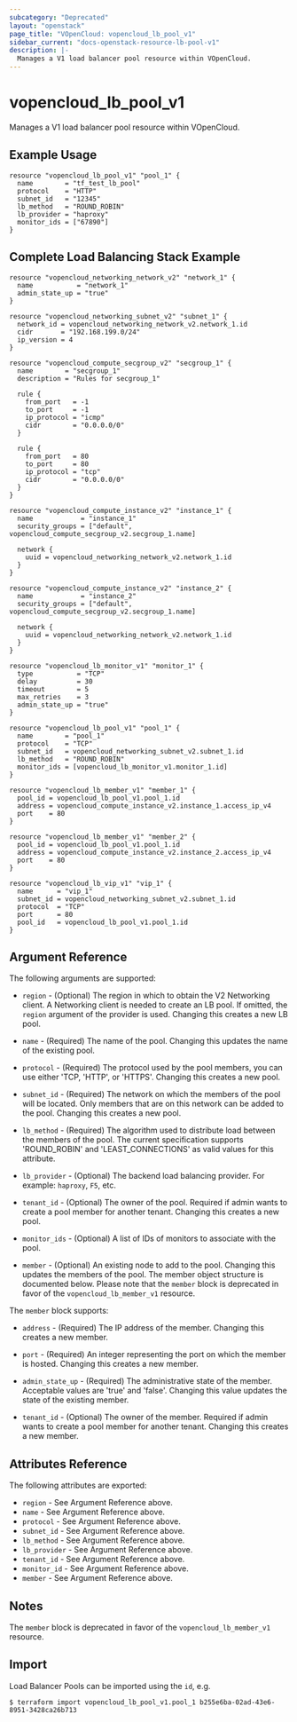 ```yaml
---
subcategory: "Deprecated"
layout: "openstack"
page_title: "VOpenCloud: vopencloud_lb_pool_v1"
sidebar_current: "docs-openstack-resource-lb-pool-v1"
description: |-
  Manages a V1 load balancer pool resource within VOpenCloud.
---
```


# vopencloud\_lb\_pool\_v1

Manages a V1 load balancer pool resource within VOpenCloud.

## Example Usage

```hcl
resource "vopencloud_lb_pool_v1" "pool_1" {
  name        = "tf_test_lb_pool"
  protocol    = "HTTP"
  subnet_id   = "12345"
  lb_method   = "ROUND_ROBIN"
  lb_provider = "haproxy"
  monitor_ids = ["67890"]
}
```

## Complete Load Balancing Stack Example

```
resource "vopencloud_networking_network_v2" "network_1" {
  name           = "network_1"
  admin_state_up = "true"
}

resource "vopencloud_networking_subnet_v2" "subnet_1" {
  network_id = vopencloud_networking_network_v2.network_1.id
  cidr       = "192.168.199.0/24"
  ip_version = 4
}

resource "vopencloud_compute_secgroup_v2" "secgroup_1" {
  name        = "secgroup_1"
  description = "Rules for secgroup_1"

  rule {
    from_port   = -1
    to_port     = -1
    ip_protocol = "icmp"
    cidr        = "0.0.0.0/0"
  }

  rule {
    from_port   = 80
    to_port     = 80
    ip_protocol = "tcp"
    cidr        = "0.0.0.0/0"
  }
}

resource "vopencloud_compute_instance_v2" "instance_1" {
  name            = "instance_1"
  security_groups = ["default", vopencloud_compute_secgroup_v2.secgroup_1.name]

  network {
    uuid = vopencloud_networking_network_v2.network_1.id
  }
}

resource "vopencloud_compute_instance_v2" "instance_2" {
  name            = "instance_2"
  security_groups = ["default", vopencloud_compute_secgroup_v2.secgroup_1.name]

  network {
    uuid = vopencloud_networking_network_v2.network_1.id
  }
}

resource "vopencloud_lb_monitor_v1" "monitor_1" {
  type           = "TCP"
  delay          = 30
  timeout        = 5
  max_retries    = 3
  admin_state_up = "true"
}

resource "vopencloud_lb_pool_v1" "pool_1" {
  name        = "pool_1"
  protocol    = "TCP"
  subnet_id   = vopencloud_networking_subnet_v2.subnet_1.id
  lb_method   = "ROUND_ROBIN"
  monitor_ids = [vopencloud_lb_monitor_v1.monitor_1.id]
}

resource "vopencloud_lb_member_v1" "member_1" {
  pool_id = vopencloud_lb_pool_v1.pool_1.id
  address = vopencloud_compute_instance_v2.instance_1.access_ip_v4
  port    = 80
}

resource "vopencloud_lb_member_v1" "member_2" {
  pool_id = vopencloud_lb_pool_v1.pool_1.id
  address = vopencloud_compute_instance_v2.instance_2.access_ip_v4
  port    = 80
}

resource "vopencloud_lb_vip_v1" "vip_1" {
  name      = "vip_1"
  subnet_id = vopencloud_networking_subnet_v2.subnet_1.id
  protocol  = "TCP"
  port      = 80
  pool_id   = vopencloud_lb_pool_v1.pool_1.id
}
```

## Argument Reference

The following arguments are supported:

* `region` - (Optional) The region in which to obtain the V2 Networking client.
    A Networking client is needed to create an LB pool. If omitted, the
    `region` argument of the provider is used. Changing this creates a new
    LB pool.

* `name` - (Required) The name of the pool. Changing this updates the name of
    the existing pool.

* `protocol` - (Required)  The protocol used by the pool members, you can use
  either 'TCP, 'HTTP', or 'HTTPS'. Changing this creates a new pool.

* `subnet_id` - (Required) The network on which the members of the pool will be
    located. Only members that are on this network can be added to the pool.
    Changing this creates a new pool.

* `lb_method` - (Required) The algorithm used to distribute load between the
    members of the pool. The current specification supports 'ROUND_ROBIN' and
    'LEAST_CONNECTIONS' as valid values for this attribute.

* `lb_provider` - (Optional) The backend load balancing provider. For example:
    `haproxy`, `F5`, etc.

* `tenant_id` - (Optional) The owner of the pool. Required if admin wants to
    create a pool member for another tenant. Changing this creates a new pool.

* `monitor_ids` - (Optional) A list of IDs of monitors to associate with the
    pool.

* `member` - (Optional) An existing node to add to the pool. Changing this
    updates the members of the pool. The member object structure is documented
    below. Please note that the `member` block is deprecated in favor of the
    `vopencloud_lb_member_v1` resource.

The `member` block supports:

* `address` - (Required) The IP address of the member. Changing this creates a
new member.

* `port` - (Required) An integer representing the port on which the member is
hosted. Changing this creates a new member.

* `admin_state_up` - (Required) The administrative state of the member.
Acceptable values are 'true' and 'false'. Changing this value updates the
state of the existing member.

* `tenant_id` - (Optional) The owner of the member. Required if admin wants to
create a pool member for another tenant. Changing this creates a new member.

## Attributes Reference

The following attributes are exported:

* `region` - See Argument Reference above.
* `name` - See Argument Reference above.
* `protocol` - See Argument Reference above.
* `subnet_id` - See Argument Reference above.
* `lb_method` - See Argument Reference above.
* `lb_provider` - See Argument Reference above.
* `tenant_id` - See Argument Reference above.
* `monitor_id` - See Argument Reference above.
* `member` - See Argument Reference above.

## Notes

The `member` block is deprecated in favor of the `vopencloud_lb_member_v1` resource.

## Import

Load Balancer Pools can be imported using the `id`, e.g.

```
$ terraform import vopencloud_lb_pool_v1.pool_1 b255e6ba-02ad-43e6-8951-3428ca26b713
```
